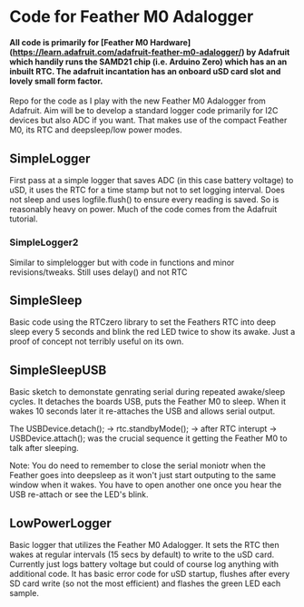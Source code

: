 # Code for Feather M0 Adalogger 
#### All code is primarily for [Feather M0 Hardware] (https://learn.adafruit.com/adafruit-feather-m0-adalogger/) by Adafruit which handily runs the SAMD21 chip (i.e. Arduino Zero) which has an an inbuilt RTC. The adafruit incantation has an onboard uSD card slot and lovely small form factor. 
Repo for the code  as I play with the new Feather M0 Adalogger from Adafruit. Aim will be to develop a standard logger code primarily for I2C devices but also ADC if you want. That makes use of the compact Feather M0, its RTC and deepsleep/low power modes.

## SimpleLogger

First pass at a simple logger that saves ADC (in this case battery voltage) to uSD, it uses the RTC for a time stamp but not to set logging interval. Does not sleep and uses logfile.flush() to ensure every reading is saved. So is reasonably heavy on power. Much of the code comes from the Adafruit tutorial.

### SimpleLogger2
Similar to simplelogger but with code in functions and minor revisions/tweaks. Still uses delay() and not RTC

## SimpleSleep
Basic code using the RTCzero library to set the Feathers RTC into deep sleep every 5 seconds and blink the red LED twice to show its awake. Just a proof of concept not terribly useful on its own.

## SimpleSleepUSB
Basic sketch to demonstate genrating serial during repeated awake/sleep cycles. It detaches the boards USB, puts the Feather M0 to sleep. When it wakes 10 seconds later it re-attaches the USB and allows serial output.

The USBDevice.detach(); -> rtc.standbyMode(); -> after RTC interupt -> USBDevice.attach(); was the crucial sequence it getting the Feather M0 to talk after sleeping.

Note: You do need to remember to close the serial moniotr when the Feather goes into deepsleep as it won't just start outputing to the same window when it wakes. You have to open another one once you hear the USB re-attach or see the LED's blink.

## LowPowerLogger
Basic logger that utilizes the Feather M0 Adalogger. It sets the RTC then wakes at regular intervals (15 secs by default) to write to the uSD card. Currently just logs battery voltage but could of course log anything with additional code.
It has basic error code for uSD startup, flushes after every SD card write (so not the most efficient) and flashes the green LED each sample.


